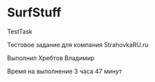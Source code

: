 # SurfStuff
TestTask

Тестовое задание для компания StrahovkaRU.ru

Выполнил Хребтов Владимир

Время на выполнение 3 часа 47 минут
